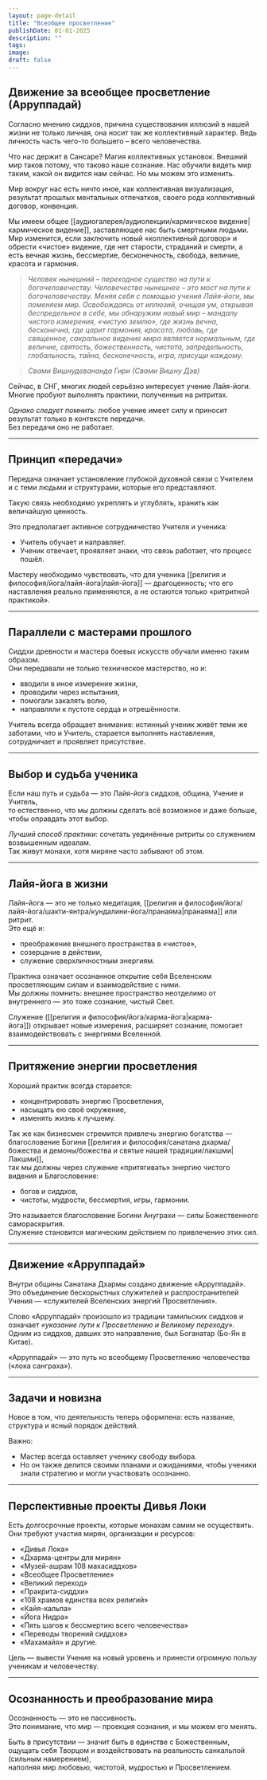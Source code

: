 ```yaml
---
layout: page-detail
title: "Всеобщее просветление"
publishDate: 01-01-2025
description: ""
tags:
image:
draft: false
---
```


## Движение за всеобщее просветление (Арруппадай) 
Согласно мнению сиддхов, причина существования иллюзий в нашей жизни не только личная, она носит так же коллективный характер. Ведь личность часть чего-то большего – всего человечества.

Что нас держит в Сансаре? Магия коллективных установок. Внешний мир таков потому, что таково наше сознание. Нас обучили видеть мир таким, какой он видится нам сейчас. Но мы можем это изменить.

Мир вокруг нас есть ничто иное, как коллективная визуализация, результат прошлых ментальных отпечатков, своего рода коллективный договор, конвенция.

Мы имеем общее [[аудиогалерея/аудиолекции/кармическое видение|кармическое видение]], заставляющее нас быть смертными людьми. Мир изменится, если заключить новый «коллективный договор» и обрести «чистое» видение, где нет старости, страданий и смерти, а есть вечная жизнь, бессмертие, бесконечность, свобода, величие, красота и гармония.

> *Человек нынешний – переходное существо на пути к богочеловечеству. Человечество нынешнее – это мост на пути к богочеловечеству. Меняя себя с помощью учения Лайя-йоги, мы поменяем мир. Освобождаясь от иллюзий, очищая ум, открывая беспредельное в себе, мы обнаружим новый мир – мандалу чистого измерения, «чистую землю», где жизнь вечна, бесконечна, где царит гармония, красота, любовь, где священное, сакральное видение мира является нормальным, где величие, святость, божественность, чистота, запредельность, глобальность, тайна, бесконечность, игра, присущи каждому.* 

> _Свами Вишнудевананда Гири (Свами Вишну Дэв)_ 

Сейчас, в СНГ, многих людей серьёзно интересует учение Лайя-йоги. Многие пробуют выполнять практики, полученные на ритритах.

*Однако следует помнить:* любое учение имеет силу и приносит результат только в контексте передачи.  
Без передачи оно не работает.

---
## Принцип «передачи»

Передача означает установление глубокой духовной связи с Учителем и с теми людьми и структурами, которые его представляют.

Такую связь необходимо укреплять и углублять, хранить как величайшую ценность.

Это предполагает активное сотрудничество Учителя и ученика:

- Учитель обучает и направляет.
- Ученик отвечает, проявляет знаки, что связь работает, что процесс пошёл.

Мастеру необходимо чувствовать, что для ученика [[религия и философия/йога/лайя-йога|лайя-йога]] — драгоценность; что его наставления реально применяются, а не остаются только «ритритной практикой».

---
## Параллели с мастерами прошлого

Сиддхи древности и мастера боевых искусств обучали именно таким образом.  
Они передавали не только техническое мастерство, но и:

- вводили в иное измерение жизни,
- проводили через испытания,
- помогали закалять волю,
- направляли к пустоте сердца и отрешённости.

Учитель всегда обращает внимание: истинный ученик живёт теми же заботами, что и Учитель, старается выполнять наставления, сотрудничает и проявляет присутствие.

---
## Выбор и судьба ученика

Если наш путь и судьба — это Лайя-йога сиддхов, община, Учение и Учитель,  
то естественно, что мы должны сделать всё возможное и даже больше, чтобы оправдать этот выбор.

*Лучший способ практики*: сочетать уединённые ритриты со служением возвышенным идеалам.  
Так живут монахи, хотя миряне часто забывают об этом.

---
## Лайя-йога в жизни

Лайя-йога — это не только медитация, [[религия и философия/йога/лайя-йога/шакти-янтра/кундалини-йога/пранаяма|пранаяма]] или ритрит.  
Это ещё и:

- преображение внешнего пространства в «чистое»,
- созерцание в действии,
- служение сверхличностным энергиям.

Практика означает осознанное открытие себя Вселенским просветляющим силам и взаимодействие с ними.  
Мы должны помнить: внешнее пространство неотделимо от внутреннего — это тоже сознание, чистый Свет.

Служение ([[религия и философия/йога/карма-йога|карма-йога]]) открывает новые измерения, расширяет сознание, помогает взаимодействовать с энергиями Вселенной.

---
## Притяжение энергии просветления

Хороший практик всегда старается:

- концентрировать энергию Просветления,
- насыщать ею своё окружение,
- изменять жизнь к лучшему.

Так же как бизнесмен стремится привлечь энергию богатства — благословение Богини [[религия и философия/санатана дхарма/божества и демоны/божества и святые нашей традиции/лакшми|Лакшми]],  
так мы должны через служение «притягивать» энергию чистого видения и Благословение:

- богов и сиддхов,
- чистоты, мудрости, бессмертия, игры, гармонии.

Это называется благословение Богини Ануграхи — силы Божественного самораскрытия.  
Служение становится магическим действием по привлечению этих сил.

---
## Движение «Арруппадай»

Внутри общины Санатана Дхармы создано движение «Арруппадай».  
Это объединение бескорыстных служителей и распространителей Учения — «служителей Вселенских энергий Просветления».

Слово «Арруппадай» произошло из традиции тамильских сиддхов и означает _«указание пути к Просветлению и Великому переходу»_.  
Одним из сиддхов, давших это направление, был Боганатар (Бо-Ян в Китае).

«Арруппадай» — это путь ко всеобщему Просветлению человечества («лока санграха»).

---
## Задачи и новизна

Новое в том, что деятельность теперь оформлена: есть название, структура и ясный порядок действий.

Важно:
- Мастер всегда оставляет ученику свободу выбора.
- Но он также делится своими планами и ожиданиями, чтобы ученики знали стратегию и могли участвовать осознанно.

---
## Перспективные проекты Дивья Локи

Есть долгосрочные проекты, которые монахам самим не осуществить.  
Они требуют участия мирян, организации и ресурсов:

- «Дивья Лока»
- «Дхарма-центры для мирян»
- «Музей-ашрам 108 махасиддхов»
- «Всеобщее Просветление»
- «Великий переход»
- «Пракрита-сиддхи»
- «108 храмов единства всех религий»
- «Кайя-кальпа»
- «Йога Нидра»
- «Пять шагов к бессмертию всего человечества»
- «Переводы творений сиддхов»
- «Махамайя» и другие.

Цель — вывести Учение на новый уровень и принести огромную пользу ученикам и человечеству.

---
## Осознанность и преобразование мира

Осознанность — это не пассивность.  
Это понимание, что мир — проекция сознания, и мы можем его менять.

Быть в присутствии — значит быть в единстве с Божественным, ощущать себя Творцом и воздействовать на реальность санкальпой (сильным намерением),  
наполняя мир любовью, чистотой, мудростью и Просветлением.
